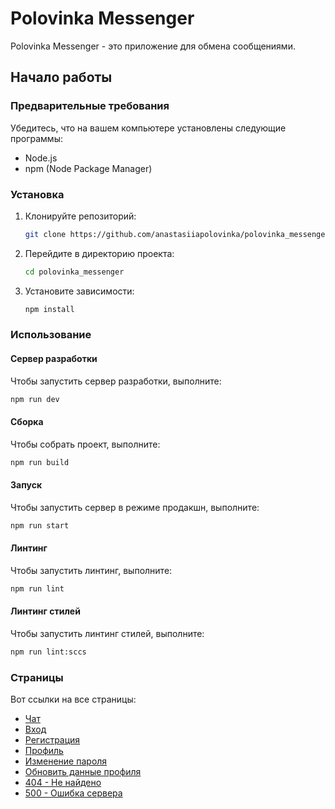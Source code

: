 # Polovinka Messenger

Polovinka Messenger - это приложение для обмена сообщениями.

## Начало работы

### Предварительные требования

Убедитесь, что на вашем компьютере установлены следующие программы:

- Node.js
- npm (Node Package Manager)

### Установка

1. Клонируйте репозиторий:
   ```sh
   git clone https://github.com/anastasiiapolovinka/polovinka_messenger.git
   ```
2. Перейдите в директорию проекта:
   ```sh
   cd polovinka_messenger
   ```
3. Установите зависимости:
   ```sh
   npm install
   ```

### Использование

#### Сервер разработки

Чтобы запустить сервер разработки, выполните:

```sh
npm run dev
```

#### Сборка

Чтобы собрать проект, выполните:

```sh
npm run build
```

#### Запуск

Чтобы запустить сервер в режиме продакшн, выполните:

```sh
npm run start
```

#### Линтинг

Чтобы запустить линтинг, выполните:

```sh
npm run lint
```

#### Линтинг стилей

Чтобы запустить линтинг стилей, выполните:

```sh
npm run lint:sccs
```

### Страницы

Вот ссылки на все страницы:

- [Чат](https://deploy-preview-1--polovinka-messanger.netlify.app/)
- [Вход](https://deploy-preview-1--polovinka-messanger.netlify.app/signin)
- [Регистрация](https://deploy-preview-1--polovinka-messanger.netlify.app/register)
- [Профиль](https://deploy-preview-1--polovinka-messanger.netlify.app/profile)
- [Изменение пароля](https://deploy-preview-1--polovinka-messanger.netlify.app/editpassword)
- [Обновить данные профиля](https://deploy-preview-1--polovinka-messanger.netlify.app/edituserdata)
- [404 - Не найдено](https://deploy-preview-1--polovinka-messanger.netlify.app/404)
- [500 - Ошибка сервера](https://deploy-preview-1--polovinka-messanger.netlify.app/500)
